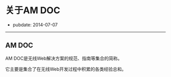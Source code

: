 # 关于AM DOC
- pubdate: 2014-07-07

---
## AM DOC
AM DOC是无线Web解决方案的规范、指南等集合的简称。

它主要是集合了在无线Web开发过程中积累的各类经验总和。